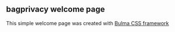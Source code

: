 ## bagprivacy welcome page

This simple welcome page was created with [Bulma CSS framework](https://github.com/jgthms/bulma-start/)
